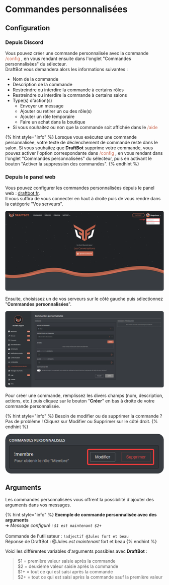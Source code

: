 # Commandes personnalisées

## Configuration

### Depuis Discord

Vous pouvez créer une commande personnalisée avec la commande <span style="color: #cd6e57"> /config </span>, en vous rendant ensuite dans l'onglet "Commandes personnalisées" du sélecteur.\
DraftBot vous demandera alors les informations suivantes :

* Nom de la commande
* Description de la commande
* Restreindre ou interdire la commande à certains rôles
* Restreindre ou interdire la commande à certains salons
* Type(s) d'action(s)&#x20;
  * Envoyer un message
  * Ajouter ou retirer un ou des rôle(s)
  * Ajouter un rôle temporaire
  * Faire un achat dans la boutique
* Si vous souhaitez ou non que la commande soit affichée dans le <span style="color: #cd6e57"> /aide </span>

{% hint style="info" %}
Lorsque vous exécutez une commande personnalisée, votre texte de déclenchement de commande reste dans le salon. Si vous souhaitez que **DraftBot** supprime votre commande, vous pouvez activer l'option correspondante dans <span style="color: #cd6e57"> /config </span>, en vous rendant dans l'onglet "Commandes personnalisées" du sélecteur, puis en activant le bouton "Activer la suppression des commandes".
{% endhint %}

### Depuis le panel web

Vous pouvez configurer les commandes personnalisées depuis le panel web : [draftbot.fr](https://draftbot.fr).\
Il vous suffira de vous connecter en haut à droite puis de vous rendre dans la catégorie "Vos serveurs".

![](<../.gitbook/assets/custom-commands/home.png>)

Ensuite, choisissez un de vos serveurs sur le côté gauche puis sélectionnez "**Commandes personnalisées**".

![](<../.gitbook/assets/custom-commands/view.png>)

Pour créer une commande, remplissez les divers champs (nom, description, actions, etc.) puis cliquez sur le bouton "**Créer**" en bas à droite de votre commande personnalisée.

{% hint style="info" %}
Besoin de modifier ou de supprimer la commande ? \
Pas de problème ! Cliquez sur Modifier ou Supprimer sur le côté droit.
{% endhint %}

![](<../.gitbook/assets/custom-commands/edit-command.png>)

## Arguments

Les commandes personnalisées vous offrent la possibilité d'ajouter des arguments dans vos messages.

{% hint style="info" %}
**Exemple de commande personnalisée avec des arguments**\
➜ _Message configuré : `$1 est maintenant $2+`_\
\
Commande de l'utilisateur : `!adjectif @Jules fort et beau`\
Réponse de DraftBot : @Jules _est maintenant_ fort et beau
{% endhint %}

Voici les différentes variables d'arguments possibles avec **DraftBot** :

>$1 = première valeur saisie après la commande\
$2 = deuxième valeur saisie après la commande\
$1+ = tout ce qui est saisi après la commande\
$2+ = tout ce qui est saisi après la commande sauf la première valeur
